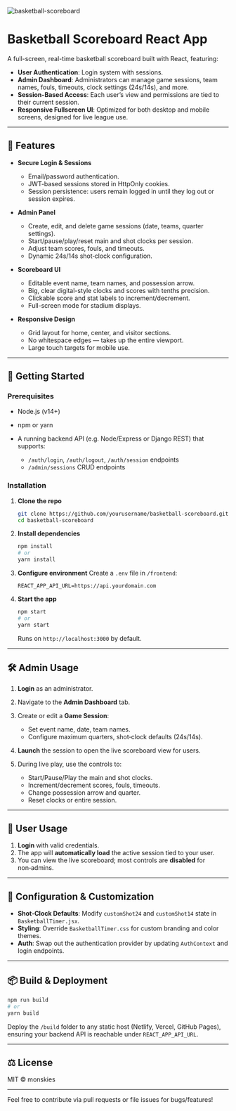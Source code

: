 ![basketball-scoreboard](https://github.com/user-attachments/assets/dd3f48ae-0b34-4a63-9747-5949430522c4)
# Basketball Scoreboard React App

A full-screen, real-time basketball scoreboard built with React, featuring:

* **User Authentication**: Login system with sessions.
* **Admin Dashboard**: Administrators can manage game sessions, team names, fouls, timeouts, clock settings (24s/14s), and more.
* **Session-Based Access**: Each user’s view and permissions are tied to their current session.
* **Responsive Fullscreen UI**: Optimized for both desktop and mobile screens, designed for live league use.

---

## 🔑 Features

* **Secure Login & Sessions**

  * Email/password authentication.
  * JWT-based sessions stored in HttpOnly cookies.
  * Session persistence: users remain logged in until they log out or session expires.

* **Admin Panel**

  * Create, edit, and delete game sessions (date, teams, quarter settings).
  * Start/pause/play/reset main and shot clocks per session.
  * Adjust team scores, fouls, and timeouts.
  * Dynamic 24s/14s shot‑clock configuration.

* **Scoreboard UI**

  * Editable event name, team names, and possession arrow.
  * Big, clear digital-style clocks and scores with tenths precision.
  * Clickable score and stat labels to increment/decrement.
  * Full-screen mode for stadium displays.

* **Responsive Design**

  * Grid layout for home, center, and visitor sections.
  * No whitespace edges — takes up the entire viewport.
  * Large touch targets for mobile use.

---

## 🚀 Getting Started

### Prerequisites

* Node.js (v14+)
* npm or yarn
* A running backend API (e.g. Node/Express or Django REST) that supports:

  * `/auth/login`, `/auth/logout`, `/auth/session` endpoints
  * `/admin/sessions` CRUD endpoints

### Installation

1. **Clone the repo**

   ```bash
   git clone https://github.com/yourusername/basketball-scoreboard.git
   cd basketball-scoreboard
   ```

2. **Install dependencies**

   ```bash
   npm install
   # or
   yarn install
   ```

3. **Configure environment**
   Create a `.env` file in `/frontend`:

   ```env
   REACT_APP_API_URL=https://api.yourdomain.com
   ```

4. **Start the app**

   ```bash
   npm start
   # or
   yarn start
   ```

   Runs on `http://localhost:3000` by default.

---

## 🛠️ Admin Usage

1. **Login** as an administrator.
2. Navigate to the **Admin Dashboard** tab.
3. Create or edit a **Game Session**:

   * Set event name, date, team names.
   * Configure maximum quarters, shot‑clock defaults (24s/14s).
4. **Launch** the session to open the live scoreboard view for users.
5. During live play, use the controls to:

   * Start/Pause/Play the main and shot clocks.
   * Increment/decrement scores, fouls, timeouts.
   * Change possession arrow and quarter.
   * Reset clocks or entire session.

---

## 👤 User Usage

1. **Login** with valid credentials.
2. The app will **automatically load** the active session tied to your user.
3. You can view the live scoreboard; most controls are **disabled** for non‑admins.

---

## 🔧 Configuration & Customization

* **Shot‑Clock Defaults**: Modify `customShot24` and `customShot14` state in `BasketballTimer.jsx`.
* **Styling**: Override `BasketballTimer.css` for custom branding and color themes.
* **Auth**: Swap out the authentication provider by updating `AuthContext` and login endpoints.

---

## 📦 Build & Deployment

```bash
npm run build
# or
yarn build
```

Deploy the `/build` folder to any static host (Netlify, Vercel, GitHub Pages), ensuring your backend API is reachable under `REACT_APP_API_URL`.

---

## ⚖️ License

MIT © monskies

---

Feel free to contribute via pull requests or file issues for bugs/features!

